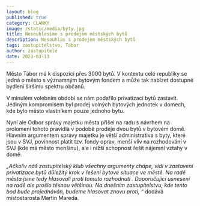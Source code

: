 ```yaml
---
layout: blog
published: true
category: CLANKY
image: /static/media/byty.jpg
title: Nesouhlasíme s prodejem městských bytů
description: Nesouhlas s prodejem městských bytů
tags: zastupitelstvo, Tabor
author: zastupitelé
date: 2023-03-13
---
```


Město Tábor má k dispozici přes 3000 bytů. V kontextu celé republiky se jedná o město s významným bytovým fondem a může tak nabízet dostupné bydlení širšímu spektru občanů.

V minulém volebním období se nám podařilo privatizaci bytů zastavit. Jediným kompromisem byl prodej volných bytových jednotek v domech, kde bylo město vlastníkem pouze jednoho bytu. 

Nyní ale Odbor správy majetku města přišel na radu s návrhem na prolomení tohoto pravidla v podobě prodeje dvou bytů v bytovém domě. Hlavním argumentem správy majetku je větší administrativa s byty, které jsou v SVJ, povinnost platit tzv. fondy oprav, menší vliv na rozhodování v SVJ (kde má město menšinu), ale i nižší schopnost řešit nájemní vztahy v domě. 

_„Ačkoliv náš zastupitelský klub všechny argumenty chápe, vidí v zastavení privatizace bytů důležitý krok v řešení bytové situace ve městě. Na radě města jsme tedy hlasovali proti tomuto rozhodnutí . Doporučující usnesení na radě ale prošlo těsnou většinou. Na dnešním zastupitelstvu, kde tento bod bude projednáván, budeme hlasovat znovu proti, “_ dodává místostarosta Martin Mareda.



